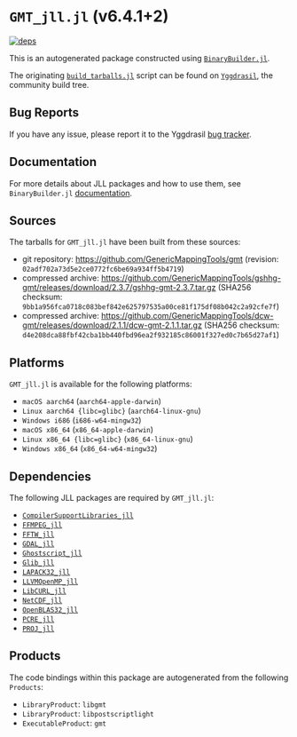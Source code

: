 # `GMT_jll.jl` (v6.4.1+2)

[![deps](https://juliahub.com/docs/GMT_jll/deps.svg)](https://juliahub.com/ui/Packages/GMT_jll/suLTA?page=2)

This is an autogenerated package constructed using [`BinaryBuilder.jl`](https://github.com/JuliaPackaging/BinaryBuilder.jl).

The originating [`build_tarballs.jl`](https://github.com/JuliaPackaging/Yggdrasil/blob/e9a8c20dba9b6bc43575cba0621cb7c52bdb1102/G/GMT/build_tarballs.jl) script can be found on [`Yggdrasil`](https://github.com/JuliaPackaging/Yggdrasil/), the community build tree.

## Bug Reports

If you have any issue, please report it to the Yggdrasil [bug tracker](https://github.com/JuliaPackaging/Yggdrasil/issues).

## Documentation

For more details about JLL packages and how to use them, see `BinaryBuilder.jl` [documentation](https://docs.binarybuilder.org/stable/jll/).

## Sources

The tarballs for `GMT_jll.jl` have been built from these sources:

* git repository: https://github.com/GenericMappingTools/gmt (revision: `02adf702a73d5e2ce0772fc6be69a934ff5b4719`)
* compressed archive: https://github.com/GenericMappingTools/gshhg-gmt/releases/download/2.3.7/gshhg-gmt-2.3.7.tar.gz (SHA256 checksum: `9bb1a956fca0718c083bef842e625797535a00ce81f175df08b042c2a92cfe7f`)
* compressed archive: https://github.com/GenericMappingTools/dcw-gmt/releases/download/2.1.1/dcw-gmt-2.1.1.tar.gz (SHA256 checksum: `d4e208dca88fbf42cba1bb440fbd96ea2f932185c86001f327ed0c7b65d27af1`)

## Platforms

`GMT_jll.jl` is available for the following platforms:

* `macOS aarch64` (`aarch64-apple-darwin`)
* `Linux aarch64 {libc=glibc}` (`aarch64-linux-gnu`)
* `Windows i686` (`i686-w64-mingw32`)
* `macOS x86_64` (`x86_64-apple-darwin`)
* `Linux x86_64 {libc=glibc}` (`x86_64-linux-gnu`)
* `Windows x86_64` (`x86_64-w64-mingw32`)

## Dependencies

The following JLL packages are required by `GMT_jll.jl`:

* [`CompilerSupportLibraries_jll`](https://github.com/JuliaBinaryWrappers/CompilerSupportLibraries_jll.jl)
* [`FFMPEG_jll`](https://github.com/JuliaBinaryWrappers/FFMPEG_jll.jl)
* [`FFTW_jll`](https://github.com/JuliaBinaryWrappers/FFTW_jll.jl)
* [`GDAL_jll`](https://github.com/JuliaBinaryWrappers/GDAL_jll.jl)
* [`Ghostscript_jll`](https://github.com/JuliaBinaryWrappers/Ghostscript_jll.jl)
* [`Glib_jll`](https://github.com/JuliaBinaryWrappers/Glib_jll.jl)
* [`LAPACK32_jll`](https://github.com/JuliaBinaryWrappers/LAPACK32_jll.jl)
* [`LLVMOpenMP_jll`](https://github.com/JuliaBinaryWrappers/LLVMOpenMP_jll.jl)
* [`LibCURL_jll`](https://github.com/JuliaBinaryWrappers/LibCURL_jll.jl)
* [`NetCDF_jll`](https://github.com/JuliaBinaryWrappers/NetCDF_jll.jl)
* [`OpenBLAS32_jll`](https://github.com/JuliaBinaryWrappers/OpenBLAS32_jll.jl)
* [`PCRE_jll`](https://github.com/JuliaBinaryWrappers/PCRE_jll.jl)
* [`PROJ_jll`](https://github.com/JuliaBinaryWrappers/PROJ_jll.jl)

## Products

The code bindings within this package are autogenerated from the following `Products`:

* `LibraryProduct`: `libgmt`
* `LibraryProduct`: `libpostscriptlight`
* `ExecutableProduct`: `gmt`
